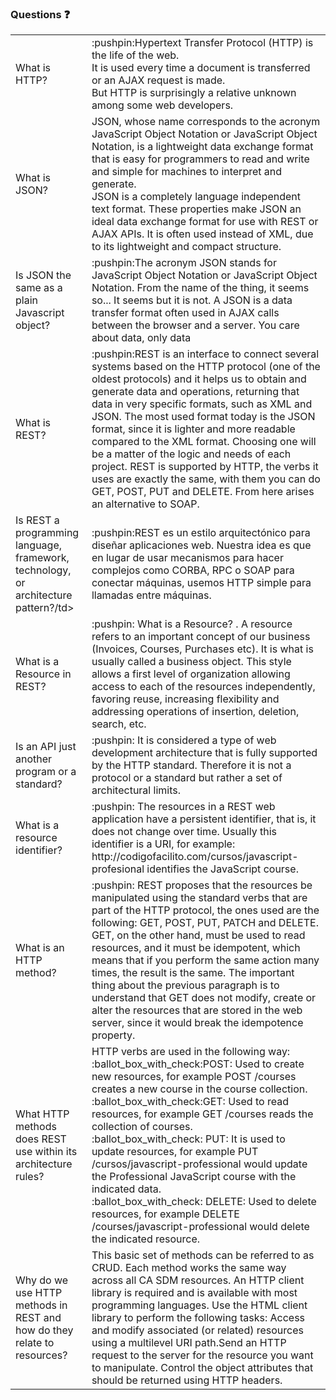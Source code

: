 ### Questions :question:   
<table>   
  <tr>
    <td>What is HTTP?</td>    
    <td>:pushpin:Hypertext Transfer Protocol (HTTP) is the life of the web.</br>
  It is used every time a document is transferred or an AJAX request is made.</br>
  But HTTP is surprisingly a relative unknown among some web developers.</td>
  </tr> 
  <tr>
    <td>What is JSON?</td>
    <td>JSON, whose name corresponds to the acronym JavaScript Object Notation or JavaScript Object Notation, is a lightweight data exchange format that is easy for programmers to read and write and simple for machines to interpret and generate.</br>
        JSON is a completely language independent text format. These properties make JSON an ideal data exchange format for use with REST or AJAX APIs. It is often used instead of XML, due to its lightweight and compact structure.</td>
  </tr>    
  <tr>
    <td> Is JSON the same as a plain Javascript object?</td> 
    <td>:pushpin:The acronym JSON stands for JavaScript Object Notation or JavaScript Object Notation. 
      From the name of the thing, it seems so... It seems but it is not. 
      A JSON is a data transfer format often used in AJAX calls between the browser and a server. You care about data, only data </tr>    
  <tr>
    <td>What is REST?</td>
    <td>:pushpin:REST is an interface to connect several systems based on the HTTP protocol (one of the oldest protocols) and it helps us to obtain and generate data and operations, returning that data in very specific formats, such as XML and JSON.
        The most used format today is the JSON format, since it is lighter and more readable compared to the XML format. Choosing one will be a matter of the logic and needs of each project.
        REST is supported by HTTP, the verbs it uses are exactly the same, with them you can do GET, POST, PUT and DELETE. From here arises an alternative to SOAP. </tr>   
  <tr>
    <td> Is REST a programming language, framework, technology, or architecture pattern?/td>
    <td>:pushpin:REST es un estilo arquitectónico para diseñar aplicaciones web. Nuestra idea es que en lugar de usar mecanismos para hacer complejos como CORBA, RPC o SOAP para conectar máquinas, usemos HTTP simple para llamadas entre máquinas.
    </td>
  </tr>  
  <tr>
   <td>What is a Resource in REST?</td>
  <td>
    :pushpin: What is a Resource? . A resource refers to an important concept of our business (Invoices, Courses, Purchases etc). It is what is usually called a business object. This style allows a first level of organization allowing access to each of the resources independently, favoring reuse, increasing flexibility and addressing operations of insertion, deletion, search, etc.  </td>
  </tr>
  <tr> 
  <td>
    Is an API just another program or a standard?
  </td>
  <td>
    :pushpin: It is considered a type of web development architecture that is fully supported by the HTTP standard. Therefore it is not a protocol or a standard but rather a set of architectural limits.
  </td> 
  </tr>
  <tr>
  <td>
   What is a resource identifier?
  </td>
  <td>
    :pushpin: The resources in a REST web application have a persistent identifier, that is, it does not change over time. Usually this identifier is a URI, for example: http://codigofacilito.com/cursos/javascript-profesional identifies the JavaScript course.
  </td>
  </tr>
  <tr>
  <td>
    What is an HTTP method?
  </td>  
  <td> :pushpin:
  REST proposes that the resources be manipulated using the standard verbs that are part of the HTTP protocol, the ones used are the following: GET, POST, PUT, PATCH and DELETE.
  GET, on the other hand, must be used to read resources, and it must be idempotent, which means that if you perform the same action many times, the result is the same.
  The important thing about the previous paragraph is to understand that GET does not modify, create or alter the resources that are stored in the web server, since it would break the idempotence property.
</td> 
  </tr>
  <tr>
  <td>
    What HTTP methods does REST use within its architecture rules?
  </td>
  <td>
  HTTP verbs are used in the following way:</br>
  :ballot_box_with_check:POST: Used to create new resources, for example POST /courses creates a new course in the course collection.</br>
  :ballot_box_with_check:GET: Used to read resources, for example GET /courses reads the collection of courses.</br>
  :ballot_box_with_check: PUT: It is used to update resources, for example PUT /cursos/javascript-professional would update the Professional JavaScript course with the indicated data.</br>
  :ballot_box_with_check: DELETE: Used to delete resources, for example DELETE /courses/javascript-professional would delete the indicated resource.</br>
  </td>
  </tr>
  <tr>
  <td>
    Why do we use HTTP methods in REST and how do they relate to resources?
  </td>
  <td>
      This basic set of methods can be referred to as CRUD. Each method works the same way across all CA SDM resources. An HTTP client library is required and is available with most programming languages. Use the HTML client library to perform the following tasks:
      Access and modify associated (or related) resources using a multilevel URI path.Send an HTTP request to the server for the resource you want to manipulate.
      Control the object attributes that should be returned using HTTP headers.
  </td>
  </tr>
  
</table>
